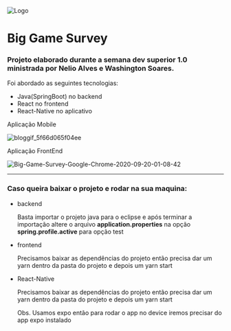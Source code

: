 ![Logo](https://user-images.githubusercontent.com/8229999/93694224-91dc3400-fadf-11ea-95a4-b31982c52e53.PNG)

<h1>Big Game Survey</h1>
<h3>Projeto elaborado durante a semana dev superior 1.0 ministrada por Nelio Alves e Washington Soares.</h3>

<p>Foi abordado as seguintes tecnologias:</p>
<ul>
  <li>Java(SpringBoot) no backend</li>
  <li>React no frontend</li>
  <li>React-Native no aplicativo</li>
</ul>

<p>Aplicação Mobile</p>

![bloggif_5f66d065f04ee](https://user-images.githubusercontent.com/8229999/93694152-d7e4c800-fade-11ea-8062-dbd42d84719a.gif)

<p>Aplicação FrontEnd</p>

![Big-Game-Survey-Google-Chrome-2020-09-20-01-08-42](https://user-images.githubusercontent.com/8229999/93694206-50e41f80-fadf-11ea-8b6c-b38fb957e466.gif)

<hr>

<h3>Caso queira baixar o projeto e rodar na sua maquina:</h3>
<ul>
  <li>backend</li>
   <p>Basta importar o projeto java para o eclipse e após terminar a importação altere o arquivo <strong>application.properties</strong> na opção 
   <strong>spring.profile.active</strong> para opção test</p>
   
  <li>frontend</li>
  <p>Precisamos baixar as dependências do projeto então precisa dar um yarn dentro da pasta do projeto e depois um yarn start</p>
  
  <li>React-Native</li>
  <p>Precisamos baixar as dependências do projeto então precisa dar um yarn dentro da pasta do projeto e depois um yarn start</p>
  <p>Obs. Usamos expo então para rodar o app no device iremos precisar do app expo instalado</p>
</ul>
